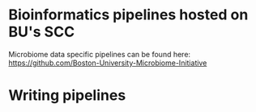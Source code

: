 # Bioinformatics pipelines hosted on BU's SCC

Microbiome data specific pipelines can be found here: https://github.com/Boston-University-Microbiome-Initiative

# Writing pipelines

